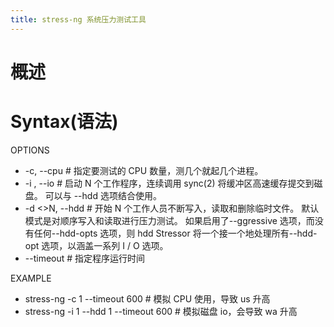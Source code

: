 ```yaml
---
title: stress-ng 系统压力测试工具
---
```


# 概述

# Syntax(语法)

OPTIONS

- -c, --cpu <NUM> # 指定要测试的 CPU 数量，测几个就起几个进程。
- -i <N>, --io <N> # 启动 N 个工作程序，连续调用 sync(2) 将缓冲区高速缓存提交到磁盘。 可以与 --hdd 选项结合使用。
- -d <>N, --hdd <N> # 开始 N 个工作人员不断写入，读取和删除临时文件。 默认模式是对顺序写入和读取进行压力测试。 如果启用了--ggressive 选项，而没有任何--hdd-opts 选项，则 hdd Stressor 将一个接一个地处理所有--hdd-opt 选项，以涵盖一系列 I / O 选项。
- --timeout <TIME> # 指定程序运行时间

EXAMPLE

- stress-ng -c 1 --timeout 600 # 模拟 CPU 使用，导致 us 升高
- stress-ng -i 1 --hdd 1 --timeout 600 # 模拟磁盘 io，会导致 wa 升高

